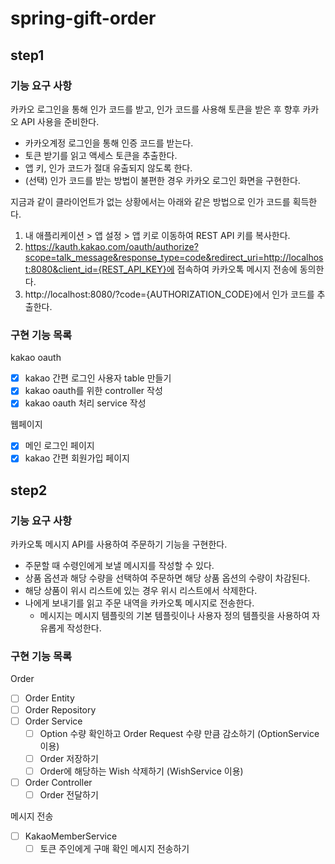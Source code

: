 # spring-gift-order
## step1
### 기능 요구 사항
카카오 로그인을 통해 인가 코드를 받고, 인가 코드를 사용해 토큰을 받은 후 향후 카카오 API 사용을 준비한다.

- 카카오계정 로그인을 통해 인증 코드를 받는다.
- 토큰 받기를 읽고 액세스 토큰을 추출한다.
- 앱 키, 인가 코드가 절대 유출되지 않도록 한다.
- (선택) 인가 코드를 받는 방법이 불편한 경우 카카오 로그인 화면을 구현한다.

지금과 같이 클라이언트가 없는 상황에서는 아래와 같은 방법으로 인가 코드를 획득한다.

1. 내 애플리케이션 > 앱 설정 > 앱 키로 이동하여 REST API 키를 복사한다.
2. https://kauth.kakao.com/oauth/authorize?scope=talk_message&response_type=code&redirect_uri=http://localhost:8080&client_id={REST_API_KEY}에 접속하여 카카오톡 메시지 전송에 동의한다.
3. http://localhost:8080/?code={AUTHORIZATION_CODE}에서 인가 코드를 추출한다.

### 구현 기능 목록
kakao oauth
- [X] kakao 간편 로그인 사용자 table 만들기
- [X] kakao oauth를 위한 controller 작성
- [X] kakao oauth 처리 service 작성

웹페이지
- [X] 메인 로그인 페이지
- [X] kakao 간편 회원가입 페이지

## step2
### 기능 요구 사항
카카오톡 메시지 API를 사용하여 주문하기 기능을 구현한다.
- 주문할 때 수령인에게 보낼 메시지를 작성할 수 있다.
- 상품 옵션과 해당 수량을 선택하여 주문하면 해당 상품 옵션의 수량이 차감된다.
- 해당 상품이 위시 리스트에 있는 경우 위시 리스트에서 삭제한다.
- 나에게 보내기를 읽고 주문 내역을 카카오톡 메시지로 전송한다.
  - 메시지는 메시지 템플릿의 기본 템플릿이나 사용자 정의 템플릿을 사용하여 자유롭게 작성한다.

### 구현 기능 목록
Order
- [ ] Order Entity
- [ ] Order Repository
- [ ] Order Service
  - [ ] Option 수량 확인하고 Order Request 수량 만큼 감소하기 (OptionService 이용)
  - [ ] Order 저장하기
  - [ ] Order에 해당하는 Wish 삭제하기 (WishService 이용)
- [ ] Order Controller
  - [ ] Order 전달하기

메시지 전송
- [ ] KakaoMemberService
  - [ ] 토큰 주인에게 구매 확인 메시지 전송하기
